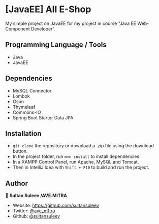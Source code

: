 
# [JavaEE] All E-Shop
My simple project on JavaEE for my project in course "Java EE Web-Component Developer".

## Programming Language / Tools

- Java
- JavaEE

## Dependencies

- MySQL Connector
- Lombok
- Gson
- Thymeleaf
- Commons-IO
- Spring Boot Starter Data JPA

## Installation

- `git clone` the repository or download a .zip file using the download button.
- In the project folder, run `mvn install` to install dependencies.
- In a XAMPP Control Panel, run Apache, MySQL and Tomcat.
- Then in IntelliJ Idea with `Shift + F10` to build and run the project.

## Author

👤 **Sultan Suleev /AVE.MITRA**

* Website: https://github.com/sultansuleev
* Twitter: [@ave_m1tra](https://twitter.com/ave_m1tra)
* Github: [@sultansuleev](https://github.com/sultansuleev)
